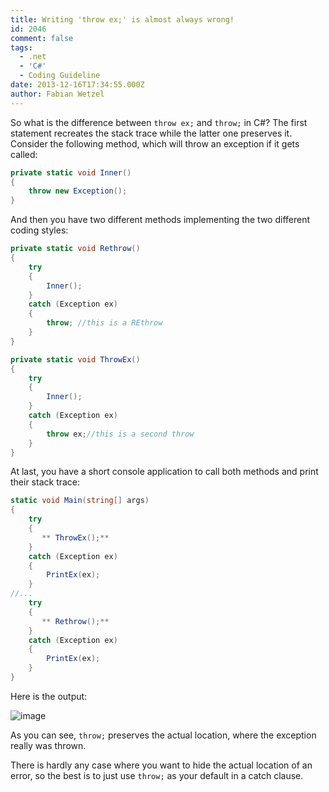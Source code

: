 ```yaml
---
title: Writing 'throw ex;' is almost always wrong!
id: 2046
comment: false
tags:
  - .net
  - 'C#'
  - Coding Guideline
date: 2013-12-16T17:34:55.000Z
author: Fabian Wetzel
---
```


So what is the difference between `throw ex;` and `throw;` in C#? The first statement recreates the stack trace while the latter one preserves it. Consider the following method, which will throw an exception if it gets called:

```cs
private static void Inner()
{
    throw new Exception();
}
```

And then you have two different methods implementing the two different coding styles:

```cs
private static void Rethrow()
{
    try
    {
        Inner();
    }
    catch (Exception ex)
    {
        throw; //this is a REthrow
    }
}

private static void ThrowEx()
{
    try
    {
        Inner();
    }
    catch (Exception ex)
    {
        throw ex;//this is a second throw
    }
}
```

At last, you have a short console application to call both methods and print their stack trace:

```cs
static void Main(string[] args)
{
    try
    {
       ** ThrowEx();**
    }
    catch (Exception ex)
    {
        PrintEx(ex);
    }
//...
    try
    {
       ** Rethrow();**
    }
    catch (Exception ex)
    {
        PrintEx(ex);
    }
}
```

Here is the output:

![image](https://az275061.vo.msecnd.net/blogmedia/2013/12/image.png "image")

As you can see, `throw;` preserves the actual location, where the exception really was thrown.

There is hardly any case where you want to hide the actual location of an error, so the best is to just use `throw;` as your default in a catch clause.
